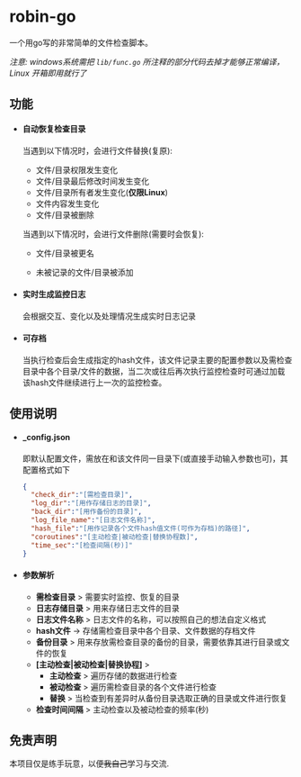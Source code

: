 # robin-go

一个用go写的非常简单的文件检查脚本。

*注意: windows系统需把 `lib/func.go` 所注释的部分代码去掉才能够正常编译，Linux 开箱即用就行了*

## 功能

- #### 自动恢复检查目录

  当遇到以下情况时，会进行文件替换(复原):

  - 文件/目录权限发生变化
  - 文件/目录最后修改时间发生变化
  - 文件/目录所有者发生变化(**仅限Linux**)
  - 文件内容发生变化
  - 文件/目录被删除

  当遇到以下情况时，会进行文件删除(需要时会恢复):

  - 文件/目录被更名

  - 未被记录的文件/目录被添加

- #### 实时生成监控日志

  会根据交互、变化以及处理情况生成实时日志记录

- #### 可存档

  当执行检查后会生成指定的hash文件，该文件记录主要的配置参数以及需检查目录中各个目录/文件的数据，当二次或往后再次执行监控检查时可通过加载该hash文件继续进行上一次的监控检查。

## 使用说明

- #### _config.json

  即默认配置文件，需放在和该文件同一目录下(或直接手动输入参数也可)，其配置格式如下

  ```json
  {
  	"check_dir":"[需检查目录]", 
  	"log_dir":"[用作存储日志的目录]",
  	"back_dir":"[用作备份的目录]",
  	"log_file_name":"[日志文件名称]",
  	"hash_file":"[用作记录各个文件hash值文件(可作为存档)的路径]",
  	"coroutines":"[主动检查|被动检查|替换协程数]",
  	"time_sec":"[检查间隔(秒)]"
  }
  ```

- #### 参数解析

  - **需检查目录** >  需要实时监控、恢复的目录
  - **日志存储目录** > 用来存储日志文件的目录
  - **日志文件名称** > 日志文件的名称，可以按照自己的想法自定义格式
  - **hash文件** -> 存储需检查目录中各个目录、文件数据的存档文件
  - **备份目录** > 用来存放需检查目录的备份的目录，需要依靠其进行目录或文件的恢复
  - **[主动检查|被动检查|替换协程]** > 
    - **主动检查** > 遍历存储的数据进行检查
    - **被动检查** > 遍历需检查目录的各个文件进行检查
    - **替换** > 当检查到有差异时从备份目录选取正确的目录或文件进行恢复
  - **检查时间间隔** > 主动检查以及被动检查的频率(秒)

## 免责声明

本项目仅是练手玩意，以便~~我自己~~学习与交流.